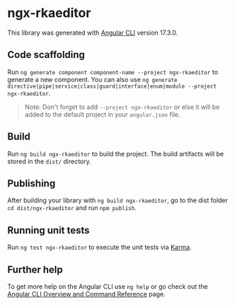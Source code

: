 # ngx-rkaeditor

This library was generated with [Angular CLI](https://github.com/angular/angular-cli) version 17.3.0.

## Code scaffolding

Run `ng generate component component-name --project ngx-rkaeditor` to generate a new component. You can also use `ng generate directive|pipe|service|class|guard|interface|enum|module --project ngx-rkaeditor`.
> Note: Don't forget to add `--project ngx-rkaeditor` or else it will be added to the default project in your `angular.json` file. 

## Build

Run `ng build ngx-rkaeditor` to build the project. The build artifacts will be stored in the `dist/` directory.

## Publishing

After building your library with `ng build ngx-rkaeditor`, go to the dist folder `cd dist/ngx-rkaeditor` and run `npm publish`.

## Running unit tests

Run `ng test ngx-rkaeditor` to execute the unit tests via [Karma](https://karma-runner.github.io).

## Further help

To get more help on the Angular CLI use `ng help` or go check out the [Angular CLI Overview and Command Reference](https://angular.io/cli) page.
